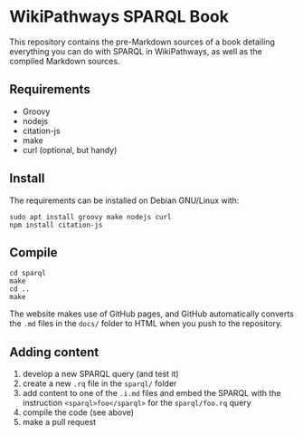 # WikiPathways SPARQL Book

This repository contains the pre-Markdown sources of a book detailing
everything you can do with SPARQL in WikiPathways, as well as the
compiled Markdown sources.

## Requirements

- Groovy
- nodejs
- citation-js
- make
- curl (optional, but handy)

## Install

The requirements can be installed on Debian GNU/Linux with:

```shell
sudo apt install groovy make nodejs curl
npm install citation-js
```

## Compile

```shell
cd sparql
make
cd ..
make
```

The website makes use of GitHub pages, and GitHub automatically converts
the `.md` files in the `docs/` folder to HTML when you push to the repository.

## Adding content

1. develop a new SPARQL query (and test it)
2. create a new `.rq` file in the `sparql/` folder
3. add content to one of the `.i.md` files and embed the SPARQL
   with the instruction `<sparql>foo</sparql>` for the `sparql/foo.rq` query
4. compile the code (see above)
5. make a pull request
